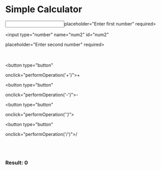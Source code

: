 <!DOCTYPE html>
<html lang="en">
<head>
<meta charset="UTF-8">
<meta name="viewport" content="width=device-width,
initial-scale=1.0">
<title>Simple Calculator</title>
<link rel="stylesheet" href="styles.css">
</head>
<body>
<div class="calculator-container">
<h1>Simple Calculator</h1>
<form name="calculator">
<input type="number" name="num1" id="num1"

placeholder="Enter first number" required>

<input type="number" name="num2" id="num2"

placeholder="Enter second number" required>

<br><br>
<button type="button"

onclick="performOperation('+')">+</button>

<button type="button"

onclick="performOperation('-')">-</button>

<button type="button"

onclick="performOperation('*')">*</button>

<button type="button"

onclick="performOperation('/')">/</button>

<br><br>
<h3>Result: <span id="result">0</span></h3>
</form>
</div>

<script src="script.js"></script>
</body>
</html>
